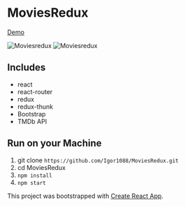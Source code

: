# MoviesRedux

[Demo](https://cinemared.herokuapp.com/)

![Moviesredux](http://storage7.static.itmages.com/i/17/0925/h_1506355483_4935752_e8687161b8.png)
![Moviesredux](http://storage7.static.itmages.com/i/17/0702/h_1499008672_3044711_6ec4821688.png)


## Includes

* react
* react-router
* redux
* redux-thunk
* Bootstrap
* TMDb API

## Run on your Machine

1. git clone `https://github.com/Igor1088/MoviesRedux.git`
2. cd MoviesRedux 
3. `npm install`
4. `npm start`


This project was bootstrapped with [Create React App](https://github.com/facebookincubator/create-react-app).
